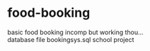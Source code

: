 # food-booking
basic food booking incomp but working thou...  
database file bookingsys.sql
school project
